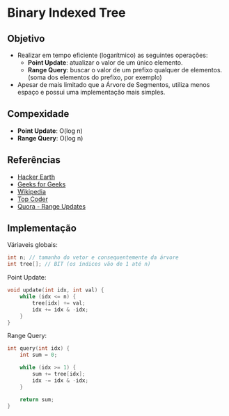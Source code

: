 # Binary Indexed Tree

## Objetivo

* Realizar em tempo eficiente (logarítmico) as seguintes operações:
  * **Point Update**: atualizar o valor de um único elemento.
  * **Range Query**: buscar o valor de um prefixo qualquer de elementos. (soma dos elementos do prefixo, por exemplo)
* Apesar de mais limitado que a Árvore de Segmentos, utiliza menos espaço e possui uma implementação mais simples.

## Compexidade
* **Point Update**: O(log n)
* **Range Query**: O(log n)

## Referências

* [Hacker Earth](https://www.hackerearth.com/pt-br/practice/data-structures/advanced-data-structures/fenwick-binary-indexed-trees/tutorial/)
* [Geeks for Geeks](https://www.geeksforgeeks.org/binary-search/)
* [Wikipedia](https://en.wikipedia.org/wiki/Fenwick_tree)
* [Top Coder](https://www.topcoder.com/community/competitive-programming/tutorials/binary-indexed-trees/)
* [Quora - Range Updates](https://www.quora.com/q/uvelcqdfekuuogmt/Tutorial-Range-Updates-in-Fenwick-Tree)

## Implementação

Váriaveis globais:
```c++
int n; // tamanho do vetor e consequentemente da árvore
int tree[]; // BIT (os índices vão de 1 até n)
```

Point Update:
```c++
void update(int idx, int val) {
    while (idx <= n) {
        tree[idx] += val;
        idx += idx & -idx;
    }
}
```

Range Query:
```c++
int query(int idx) {
    int sum = 0;

    while (idx >= 1) {
        sum += tree[idx];
        idx -= idx & -idx;
    }

    return sum;
}
```